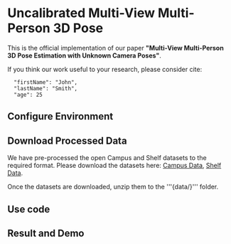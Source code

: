 # Uncalibrated Multi-View Multi-Person 3D Pose

This is the official implementation of our paper **"Multi-View Multi-Person 3D Pose Estimation with Unknown Camera Poses"**.

If you think our work useful to your research, please consider cite:

```
  "firstName": "John",
  "lastName": "Smith",
  "age": 25
```


## Configure Environment

## Download Processed Data

We have pre-processed the open Campus and Shelf datasets to the required format.  Please download the datasets here: [Campus Data](https://drive.google.com/file/d/1YCh4GHY3vkwKpSZsnj6sx84cmwFN7XaP/view?usp=sharing), [Shelf Data](https://drive.google.com/file/d/1_Y9x0L7PF8ll92CySbpSsKXaXpEurnLx/view?usp=sharing).

Once the datasets are downloaded, unzip them to the '''{data/}''' folder.

## Use code

## Result and Demo
